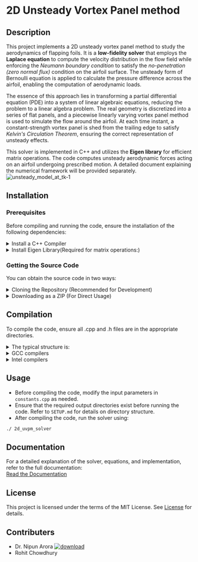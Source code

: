 # 2D Unsteady Vortex Panel method

## Description
This project implements a 2D unsteady vortex panel method to study the aerodynamics of flapping foils. It is a **low-fidelity solver** that employs the **Laplace equation** to compute the velocity distribution in the flow field while enforcing the *Neumann boundary condition* to satisfy the *no-penetration (zero normal flux)* condition on the airfoil surface. The unsteady form of Bernoulli equation is applied to calculate the pressure difference across the airfoil, enabling the computation of aerodynamic loads. 

The essence of this approach lies in transforming a partial differential equation (PDE) into a system of linear algebraic equations, reducing the problem to a linear algebra problem. The real geometry is discretized into a series of flat panels, and a piecewise linearly varying vortex panel method is used to simulate the flow around the airfoil. At each time instant, a constant-strength vortex panel is shed from the trailing edge to satisfy *Kelvin's Circulation Theorem*, ensuring the correct representation of unsteady effects.

This solver is implemented in C++ and utilizes the **Eigen library** for efficient matrix operations. The code computes unsteady aerodynamic forces acting on an airfoil undergoing prescribed motion. A detailed document explaining the numerical framework will be provided separately.
![unsteady_model_at_tk-1](https://github.com/user-attachments/assets/b764fcf8-4402-4e61-bb78-6558aa271894)



## Installation

### Prerequisites
Before compiling and running the code, ensure the installation of the following dependencies:


<details>
  <summary> Install a C++ Compiler</summary>
  
  - You need a compiler that supports C++11 or later.
  - Recommended options:
    - GCC (GNU Compiler Collection)
    - Intel C++ Compiler (ICPC/ICX/IPCX)
  - To install GCC on Ubuntu:
    ```bash
    sudo apt install g++
    ```
</details>

<details>
  <summary> Install Eigen Library(Required for matrix operations:)</summary>
  
- Install via package manager:
    ```bash
    sudo apt install libeigen3-dev  # Ubuntu
    ```
  - Or download manually from [Eigen's official website](https://eigen.tuxfamily.org/).
  - Install, compile and run a code which uses Eigen Library ==> [Getting started](https://eigen.tuxfamily.org/dox/GettingStarted.html)
</details>

  
### Getting the Source Code

You can obtain the source code in two ways:
<details>
  <summary>  Cloning the Repository (Recommended for Development)</summary>

If you want to contribute or track changes, clone the repository using Git:
```bash
git clone https://github.com/coding4Acause/2d_UnsteadyVortexPanel.git 
cd 2d_UnsteadyVortexPanel  
```
<!-- cd 2d_UnsteadyVortexPanel is the name of the local(in the host system) directory for the project -->
</details>

<details>
 <summary> Downloading as a ZIP (For Direct Usage) </summary>

If you only need the code without version control:

1) Go to the GitHub repository.
2) Click the "Code" button.
3) Select "Download ZIP".
4) Extract the ZIP file and navigate to the extracted folder.
</details>

## Compilation
To compile the code, ensure all .cpp and .h files are in the appropriate directories.
<details>
<summary> The typical structure is: </summary>

2d_UnsteadyVortexPanel   # the name of the local repository
- │── /src          # Contains all .cpp source files
- │── /include      # Contains all .h header files
- │── main.cpp     
- │── README.md        
- │── LICENSE 
- │── output_files    
</details>

<details>
<summary> GCC compilers </summary>
If you are using g++, compile everything together with:

```bash 
g++ -o 2d_uvpm_solver src/*.cpp main.cpp -Iinclude -std=c++11 
````
</details>

<details>
<summary> Intel compilers </summary>

```bash 
icpx -o 2d_uvpm_solver src/*.cpp main.cpp -Iinclude -std=c++11 
```
</details>

## Usage
- Before compiling the code, modify the input parameters in `constants.cpp` as needed.
- Ensure that the required output directories exist before running the code. Refer to `SETUP.md` for details on directory structure.  
- After compiling the code, run the solver using:
```bash
./ 2d_uvpm_solver
```
## Documentation  
For a detailed explanation of the solver, equations, and implementation, refer to the full documentation:  
[Read the Documentation](docs/main_documentation.pdf)


## License
This project is licensed under the terms of the MIT License. See [License](https://github.com/coding4Acause/2d_UnsteadyVortexPanel/blob/main/LICENSE) for details.

## Contributers
- Dr. Nipun Arora [![download](https://github.com/user-attachments/assets/a6edc9b9-f8d2-4933-b7be-2eceb2f4e2b1)](https://sites.google.com/view/nipun-arora/home)
- Rohit Chowdhury 

